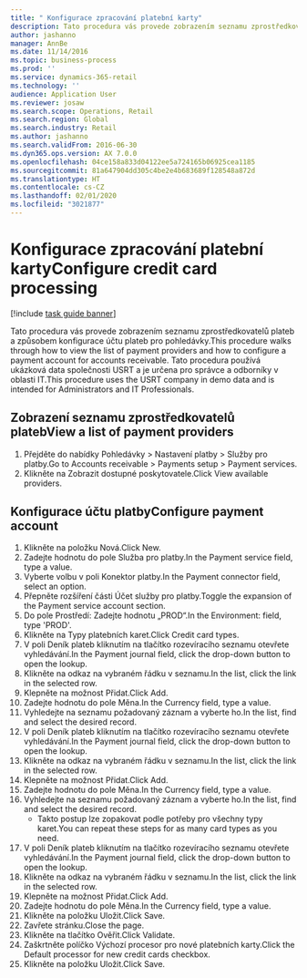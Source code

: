 ```yaml
---
title: " Konfigurace zpracování platební karty"
description: Tato procedura vás provede zobrazením seznamu zprostředkovatelů plateb a způsobem konfigurace účtu plateb pro pohledávky.
author: jashanno
manager: AnnBe
ms.date: 11/14/2016
ms.topic: business-process
ms.prod: ''
ms.service: dynamics-365-retail
ms.technology: ''
audience: Application User
ms.reviewer: josaw
ms.search.scope: Operations, Retail
ms.search.region: Global
ms.search.industry: Retail
ms.author: jashanno
ms.search.validFrom: 2016-06-30
ms.dyn365.ops.version: AX 7.0.0
ms.openlocfilehash: 04ce158a833d04122ee5a724165b06925cea1185
ms.sourcegitcommit: 81a647904dd305c4be2e4b683689f128548a872d
ms.translationtype: HT
ms.contentlocale: cs-CZ
ms.lasthandoff: 02/01/2020
ms.locfileid: "3021877"
---
```

# <a name="configure-credit-card-processing"></a><span data-ttu-id="e3ef5-103"> Konfigurace zpracování platební karty</span><span class="sxs-lookup"><span data-stu-id="e3ef5-103">Configure credit card processing</span></span>

[!include [task guide banner](../includes/task-guide-banner.md)]

<span data-ttu-id="e3ef5-104">Tato procedura vás provede zobrazením seznamu zprostředkovatelů plateb a způsobem konfigurace účtu plateb pro pohledávky.</span><span class="sxs-lookup"><span data-stu-id="e3ef5-104">This procedure walks through how to view the list of payment providers and how to configure a payment account for accounts receivable.</span></span> <span data-ttu-id="e3ef5-105">Tato procedura používá ukázková data společnosti USRT a je určena pro správce a odborníky v oblasti IT.</span><span class="sxs-lookup"><span data-stu-id="e3ef5-105">This procedure uses the USRT company in demo data and is intended for Administrators and IT Professionals.</span></span>


## <a name="view-a-list-of-payment-providers"></a><span data-ttu-id="e3ef5-106">Zobrazení seznamu zprostředkovatelů plateb</span><span class="sxs-lookup"><span data-stu-id="e3ef5-106">View a list of payment providers</span></span>
1. <span data-ttu-id="e3ef5-107">Přejděte do nabídky Pohledávky > Nastavení platby > Služby pro platby.</span><span class="sxs-lookup"><span data-stu-id="e3ef5-107">Go to Accounts receivable > Payments setup > Payment services.</span></span>
2. <span data-ttu-id="e3ef5-108">Klikněte na Zobrazit dostupné poskytovatele.</span><span class="sxs-lookup"><span data-stu-id="e3ef5-108">Click View available providers.</span></span>

## <a name="configure-payment-account"></a><span data-ttu-id="e3ef5-109">Konfigurace účtu platby</span><span class="sxs-lookup"><span data-stu-id="e3ef5-109">Configure payment account</span></span>
1. <span data-ttu-id="e3ef5-110">Klikněte na položku Nová.</span><span class="sxs-lookup"><span data-stu-id="e3ef5-110">Click New.</span></span>
2. <span data-ttu-id="e3ef5-111">Zadejte hodnotu do pole Služba pro platby.</span><span class="sxs-lookup"><span data-stu-id="e3ef5-111">In the Payment service field, type a value.</span></span>
3. <span data-ttu-id="e3ef5-112">Vyberte volbu v poli Konektor platby.</span><span class="sxs-lookup"><span data-stu-id="e3ef5-112">In the Payment connector field, select an option.</span></span>
4. <span data-ttu-id="e3ef5-113">Přepněte rozšíření části Účet služby pro platby.</span><span class="sxs-lookup"><span data-stu-id="e3ef5-113">Toggle the expansion of the Payment service account section.</span></span>
5. <span data-ttu-id="e3ef5-114">Do pole Prostředí: Zadejte hodnotu „PROD“.</span><span class="sxs-lookup"><span data-stu-id="e3ef5-114">In the Environment: field, type 'PROD'.</span></span>
6. <span data-ttu-id="e3ef5-115">Klikněte na Typy platebních karet.</span><span class="sxs-lookup"><span data-stu-id="e3ef5-115">Click Credit card types.</span></span>
7. <span data-ttu-id="e3ef5-116">V poli Deník plateb kliknutím na tlačítko rozevíracího seznamu otevřete vyhledávání.</span><span class="sxs-lookup"><span data-stu-id="e3ef5-116">In the Payment journal field, click the drop-down button to open the lookup.</span></span>
8. <span data-ttu-id="e3ef5-117">Klikněte na odkaz na vybraném řádku v seznamu.</span><span class="sxs-lookup"><span data-stu-id="e3ef5-117">In the list, click the link in the selected row.</span></span>
9. <span data-ttu-id="e3ef5-118">Klepněte na možnost Přidat.</span><span class="sxs-lookup"><span data-stu-id="e3ef5-118">Click Add.</span></span>
10. <span data-ttu-id="e3ef5-119">Zadejte hodnotu do pole Měna.</span><span class="sxs-lookup"><span data-stu-id="e3ef5-119">In the Currency field, type a value.</span></span>
11. <span data-ttu-id="e3ef5-120">Vyhledejte na seznamu požadovaný záznam a vyberte ho.</span><span class="sxs-lookup"><span data-stu-id="e3ef5-120">In the list, find and select the desired record.</span></span>
12. <span data-ttu-id="e3ef5-121">V poli Deník plateb kliknutím na tlačítko rozevíracího seznamu otevřete vyhledávání.</span><span class="sxs-lookup"><span data-stu-id="e3ef5-121">In the Payment journal field, click the drop-down button to open the lookup.</span></span>
13. <span data-ttu-id="e3ef5-122">Klikněte na odkaz na vybraném řádku v seznamu.</span><span class="sxs-lookup"><span data-stu-id="e3ef5-122">In the list, click the link in the selected row.</span></span>
14. <span data-ttu-id="e3ef5-123">Klepněte na možnost Přidat.</span><span class="sxs-lookup"><span data-stu-id="e3ef5-123">Click Add.</span></span>
15. <span data-ttu-id="e3ef5-124">Zadejte hodnotu do pole Měna.</span><span class="sxs-lookup"><span data-stu-id="e3ef5-124">In the Currency field, type a value.</span></span>
16. <span data-ttu-id="e3ef5-125">Vyhledejte na seznamu požadovaný záznam a vyberte ho.</span><span class="sxs-lookup"><span data-stu-id="e3ef5-125">In the list, find and select the desired record.</span></span>
    * <span data-ttu-id="e3ef5-126">Takto postup lze zopakovat podle potřeby pro všechny typy karet.</span><span class="sxs-lookup"><span data-stu-id="e3ef5-126">You can repeat these steps for as many card types as you need.</span></span>  
17. <span data-ttu-id="e3ef5-127">V poli Deník plateb kliknutím na tlačítko rozevíracího seznamu otevřete vyhledávání.</span><span class="sxs-lookup"><span data-stu-id="e3ef5-127">In the Payment journal field, click the drop-down button to open the lookup.</span></span>
18. <span data-ttu-id="e3ef5-128">Klikněte na odkaz na vybraném řádku v seznamu.</span><span class="sxs-lookup"><span data-stu-id="e3ef5-128">In the list, click the link in the selected row.</span></span>
19. <span data-ttu-id="e3ef5-129">Klepněte na možnost Přidat.</span><span class="sxs-lookup"><span data-stu-id="e3ef5-129">Click Add.</span></span>
20. <span data-ttu-id="e3ef5-130">Zadejte hodnotu do pole Měna.</span><span class="sxs-lookup"><span data-stu-id="e3ef5-130">In the Currency field, type a value.</span></span>
21. <span data-ttu-id="e3ef5-131">Klikněte na položku Uložit.</span><span class="sxs-lookup"><span data-stu-id="e3ef5-131">Click Save.</span></span>
22. <span data-ttu-id="e3ef5-132">Zavřete stránku.</span><span class="sxs-lookup"><span data-stu-id="e3ef5-132">Close the page.</span></span>
23. <span data-ttu-id="e3ef5-133">Klikněte na tlačítko Ověřit.</span><span class="sxs-lookup"><span data-stu-id="e3ef5-133">Click Validate.</span></span>
24. <span data-ttu-id="e3ef5-134">Zaškrtněte políčko Výchozí procesor pro nové platebních karty.</span><span class="sxs-lookup"><span data-stu-id="e3ef5-134">Click the Default processor for new credit cards checkbox.</span></span>
25. <span data-ttu-id="e3ef5-135">Klikněte na položku Uložit.</span><span class="sxs-lookup"><span data-stu-id="e3ef5-135">Click Save.</span></span>

